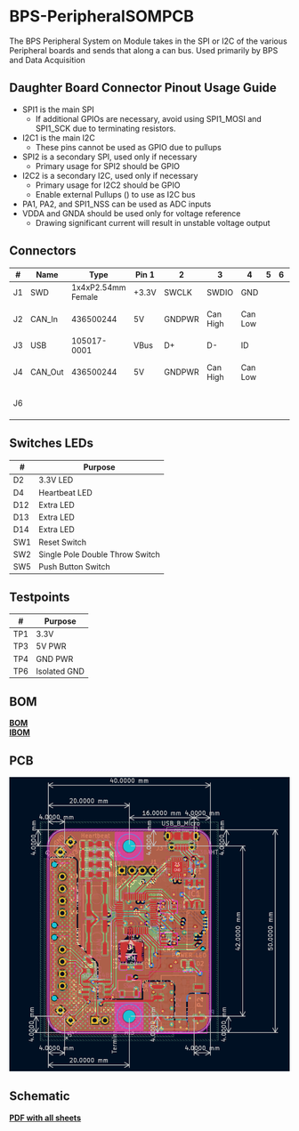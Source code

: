 # BPS-PeripheralSOMPCB
The BPS Peripheral System on Module takes in the SPI or I2C of the various Peripheral boards and sends that along a can bus. Used primarily by BPS and Data Acquisition

## Daughter Board Connector Pinout Usage Guide
 * SPI1 is the main SPI
    * If additional GPIOs are necessary, avoid using SPI1_MOSI and SPI1_SCK due to terminating resistors.
 * I2C1 is the main I2C
    * These pins cannot be used as GPIO due to pullups
 * SPI2 is a secondary SPI, used only if necessary
    * Primary usage for SPI2 should be GPIO
 * I2C2 is a secondary I2C, used only if necessary
    * Primary usage for I2C2 should be GPIO
    * Enable external Pullups () to use as I2C bus
 * PA1, PA2, and SPI1_NSS can be used as ADC inputs
 * VDDA and GNDA should be used only for voltage reference
    * Drawing significant current will result in unstable voltage output

## Connectors
| # | Name | Type | Pin 1 | 2 | 3 | 4 | 5 | 6 | Purpose |
| - | - | - | - | - | - | - | - | - | - |
| J1  | SWD | 1x4xP2.54mm Female | +3.3V | SWCLK | SWDIO | GND | | | Flashing |
| J2  | CAN_In | 436500244 | 5V | GNDPWR | Can High | Can Low ||| Input for CAN and Power |
| J3  | USB  | 105017-0001 | VBus | D+ | D- | ID | | | USB Debugging |
| J4  | CAN_Out | 436500244 | 5V | GNDPWR | Can High | Can Low ||| Output for CAN and Power |
| J6  | | | | | | | | | Daughter Board Connector |

## Switches LEDs
| # | Purpose |
| - | - |
| D2  | 3.3V LED |
| D4  | Heartbeat LED |
| D12 | Extra LED |
| D13 | Extra LED |
| D14 | Extra LED |
| SW1 | Reset Switch |
| SW2 | Single Pole Double Throw Switch |
| SW5 | Push Button Switch |

## Testpoints
| # | Purpose |
| - | - |
| TP1 | 3.3V |
| TP3 | 5V PWR |
| TP4 | GND PWR |
| TP6 | Isolated GND |

## BOM
[**BOM**](BPS-PeripheralSOMBOM.xls)  
[**IBOM**](bom/ibom.html)

## PCB
![image](https://github.com/lhr-solar/BPS-PeripheralSOMPCB/blob/docs/BPS-PeripheralSOM_PCB.png?raw=true)

## Schematic
[**PDF with all sheets**](BPS-PeripheralSOM_SCH.pdf)
